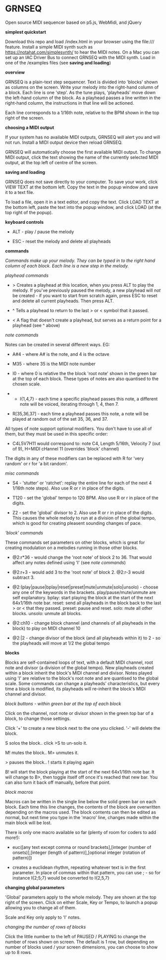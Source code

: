 # GRNSEQ
Open source MIDI sequencer based on p5.js, WebMidi, and jQuery

**simplest quickstart**

Download this repo and load /index.html in your browser using the file:/// feature. Install a simple MIDI synth such as https://notahat.com/simplesynth/ to hear the MIDI notes. On a Mac you can set up an IAC Driver Bus to connect GRNSEQ with the MIDI synth. Load in one of the /examples files (see **saving and loading**)

**overview**

GRNSEQ is a plain-text step sequencer. Text is divided into 'blocks' shown as columns on the screen. Write your melody into the right-hand column of a block. Each line is one 'step'. As the tune plays, 'playheads' move down the left-hand column of the block. As a playhead passes a line written in the right-hand column, the instructions in that line will be actioned.

Each line corresponds to a 1/16th note, relative to the BPM shown in the top right of the screen.

**choosing a MIDI output**

If your system has no available MIDI outputs, GRNSEQ will alert you and will not run. Install a MIDI output device then reload GRNSEQ.

GRNSEQ will automatically choose the first available MIDI output. To change MIDI output, click the text showing the name of the currently selected MIDI output, at the top left of centre of the screen.

**saving and loading**

GRNSEQ does not save directly to your computer. To save your work, click VIEW TEXT at the bottom left. Copy the text in the popup window and save it to a text file.

To load a file, open it in a text editor, and copy the text. Click LOAD TEXT at the bottom left, paste the text into the popup window, and click LOAD (at the top right of the popup).

**keyboard controls**

* ALT - play / pause the melody

* ESC - reset the melody and delete all playheads

**commands**

*Commands make up your melody. They can be typed in to the right hand column of each block. Each line is a new step in the melody.*

*playhead commands*

* \> Creates a playhead at this location, when you press ALT to play the melody. If you've previously paused the melody, a new playhead will *not* be created - if you want to start from scratch again, press ESC to reset and delete all current playheads. Then press ALT.

* ^ Tells a playhead to return to the last > or < symbol that it passed.

* < A flag that doesn't create a playhead, but serves as a return point for a playhead (see ^ above)

*note commands*

Notes can be created in several different ways. EG:

* A#4 - where A# is the note, and 4 is the octave

* M35 - where 35 is the MIDI note number

* I0 - where 0 is relative the the block 'root note' shown in the green bar at the top of each block. These types of notes are also quantised to the chosen scale.
* * I{1,4,7} - each time a specific playhead passes this note, a different note will be voiced, iterating through 1, 4, then 7.

* R[35,36,37] - each time a playhead passes this note, a note will be played at random out of the set 35, 36, and 37.

All types of note support optional modifiers. You don't have to use all of them, but they must be used in this specific order:

* C4L5V7H11
would correspond to: note C4, Length 5/16th, Velocity 7 (out of 9), H=MIDI cHannel 11 (overrides 'block' channel)

The digits in any of these modifiers can be replaced with R for 'very random' or r for 'a bit random'.

*misc commands*

* S4 - 'stutter' or 'ratchet': replay the entire line for each of the next 4 1/16th note steps). Also use R or r in place of the digits.

* T120 - set the 'global' tempo to 120 BPM. Also use R or r in place of the digits.

* Z2 - set the 'global' divisor to 2. Also use R or r in place of the digits. This causes the whole melody to run at a division of the global tempo, which is good for creating pleasent sounding changes of pace.

*'block' commands*

These commands set parameters on other blocks, which is great for creating modulation on a melodies running in those other blocks.

* @2:r\*36 - would change the 'root note' of block 2 to 36. That would affect any notes defined using 'I' (see *note commands*)

* @2:r+3 - would add 3 to the 'root note' of block 2. @2:r-3 would subtract 3.

* @2:(play|pause|bplay|reset|preset|mute|unmute|solo|unsolo) - choose any one of the keywords in the brackets. play/pause/mute/unmute are self explanatory. bplay: start playing the block at the start of the next 64x1/16th note bar. reset: send all playheads in the block back to the last > or < that they passed. preset: pause and reset. solo: mute all *other* blocks. unsolo: unmute all blocks.

* @2:ch10 - change block channel (and channels of all playheads in the block) to play on MIDI channel 10

* @2:|2 - change divisor of the block (and all playheads within it) to 2 - so the playheads will move at 1/2 the global tempo


**blocks**

Blocks are self-contained loops of text, with a default MIDI channel, root note and divisor (a division of the global tempo). New playheads created within a block inherit the block's MIDI channel and divisor. Notes played using 'I' are relative to the block's root note and are quantised to the global scale. Some commands can change a playheads' characteristics, but every time a block is modified, its playheads will re-inherit the block's MIDI channel and divisor.

*block buttons - within green bar at the top of each block*

Click on the channel, root note or divisor shown in the green top bar of a block, to change those settings.

Click '+' to create a new block next to the one you clicked. '-' will delete the block.

S solos the block.. click >S to un-solo it.

M! mutes the block.. M> unmutes it.

\> pauses the block.. ! starts it playing again

B! will start the block playing at the start of the next 64x1/16th note bar. It will change to B>, then toggle itself off once it's reached that new bar. You can also turn it back off manually, before that point.

*block macros*

Macros can be written in the single line below the solid green bar on each block. Each time this line changes, the contents of the block are overwritten depending on the macros used. The block contents can then be edited as normal, but next time you type in the 'macro' line, changes made within the main block will be lost.

There is only one macro available so far (plenty of room for coders to add more!):

* euc([any text except comma or round brackets],[integer (number of onsets)],[integer (length of pattern)],[optional integer (rotation of pattern)])
- creates a euclidean rhythm, repeating whatever text is in the first parameter. In place of commas within that pattern, you can use ; - so for instance I{2;5;7} would be converted to I{2,5,7}


**changing global parameters**

'Global' parameters apply to the whole melody. They are shown at the top right of the screen. Click on either Scale, Key or Tempo, to launch a popup allowing you to change all of them.

Scale and Key only apply to 'I' notes.

*changing the number of rows of blocks*

Click the little number to the left of PAUSED / PLAYING to change the number of rows shown on screen. The default is 1 row, but depending on number of blocks used / your screen dimensions, you can choose to show up to 8 rows.
